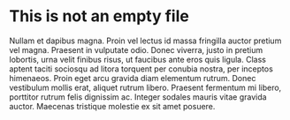 # This is not an empty file

Nullam et dapibus magna. Proin vel lectus id massa fringilla auctor pretium vel magna. 
Praesent in vulputate odio. Donec viverra, justo in pretium lobortis, urna velit finibus risus, ut faucibus ante eros quis ligula. 
Class aptent taciti sociosqu ad litora torquent per conubia nostra, per inceptos himenaeos. 
Proin eget arcu gravida diam elementum rutrum. Donec vestibulum mollis erat, aliquet rutrum libero. Praesent fermentum mi libero, porttitor rutrum felis dignissim ac. 
Integer sodales mauris vitae gravida auctor. Maecenas tristique molestie ex sit amet posuere.
